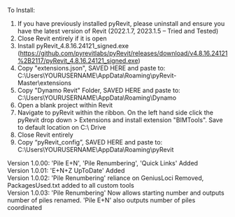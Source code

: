 To Install:

1.	If you have previously installed pyRevit, please uninstall and ensure you have the latest version of Revit (2022.1.7, 2023.1.5 – Tried and Tested)
2.	Close Revit entirely if it is open
3.	Install pyRevit_4.8.16.24121_signed.exe (https://github.com/pyrevitlabs/pyRevit/releases/download/v4.8.16.24121%2B2117/pyRevit_4.8.16.24121_signed.exe)
4.	Copy "extensions.json", SAVED HERE and paste to: C:\Users\YOURUSERNAME\AppData\Roaming\pyRevit-Master\extensions
5.	Copy "Dynamo Revit" Folder, SAVED HERE and paste to: C:\Users\YOURUSERNAME\AppData\Roaming\Dynamo
6.	Open a blank project within Revit
7.	Navigate to pyRevit within the ribbon. On the left hand side click the pyRevit drop down > Extensions and install extension "BIMTools". Save to default location on C:\ Drive
8.	Close Revit entirely
9.	Copy “pyRevit_config”, SAVED HERE and paste to: C:\Users\YOURUSERNAME\AppData\Roaming\pyRevit


Version 1.0.00: 'Pile E+N', 'Pile Renumbering', 'Quick Links' Added \
Version 1.0.01: 'E+N+Z UpToDate' Added \
Version 1.0.02: 'Pile Renumbering' reliance on GeniusLoci Removed, PackagesUsed.txt added to all custom tools \
Version 1.0.03: 'Pile Renumbering' Now allows starting number and outputs number of piles renamed. 'Pile E+N' also outputs number of piles coordinated


